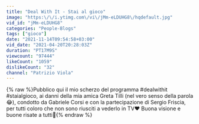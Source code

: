 ```yaml
---
title: "Deal With It - Stai al gioco"
image: "https:\/\/i.ytimg.com\/vi\/jMm-eLDUHG8\/hqdefault.jpg"
vid_id: "jMm-eLDUHG8"
categories: "People-Blogs"
tags: ["gioco"]
date: "2021-11-14T09:54:58+03:00"
vid_date: "2021-04-20T20:28:03Z"
duration: "PT17M9S"
viewcount: "97444"
likeCount: "1059"
dislikeCount: "32"
channel: "Patrizio Viola"
---
```

{% raw %}Pubblico qui il mio scherzo del programma #dealwithit #staialgioco, ai danni della mia amica Greta Tilli (nel vero senso della parola😂), condotto da Gabriele Corsi e con la partecipazione di Sergio Friscia, per tutti coloro che non sono riusciti a vederlo in TV❤️ Buona visione e buone risate a tutti🤪{% endraw %}
